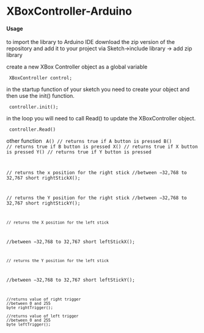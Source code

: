# XBoxController-Arduino

<h4> Usage</h4> 
to import the library to Arduino IDE download the zip version of the repository and add it to your project via 
Sketch->include library -> add zip library  

 create a new XBox Controller object as a global variable

 
<code> XBoxController control; </code>



in the startup function of your sketch you need to create your object and then use the init() function. 



<code> controller.init(); </code>


in the loop you will need to call Read() to update the XBoxController object. 


<code> controller.Read()</code>

other function
<code>
A() // returns true if A button is pressed
B() // returns true if B button is pressed
X() // returns true if X button is pressed
Y() // returns true if Y button is pressed

  // returns the x position for the right stick 
  //between −32,768 to 32,767
  short rightStickX();
  
  // returns the Y position for the right stick
  //between −32,768 to 32,767
	short rightStickY();
	
	// returns the X position for the left stick
  //between −32,768 to 32,767
	short leftStickX();
	
	// returns the Y position for the left stick
  //between −32,768 to 32,767
	short leftStickY();
	
	//returns value of right trigger 
	//between 0 and 255
	byte rightTrigger();
	
	//returns value of left trigger 
	//between 0 and 255 
	byte leftTrigger();
	
	
